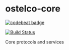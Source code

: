 # ostelco-core

[![codebeat badge](https://codebeat.co/badges/e4c26ba7-75d6-48d2-a3d0-f72988998642)](https://codebeat.co/projects/github-com-ostelco-ostelco-core-master)

[![Build Status](https://travis-ci.org/ostelco/ostelco-core.svg?branch=master)](https://travis-ci.org/ostelco/ostelco-core)


Core protocols and services
